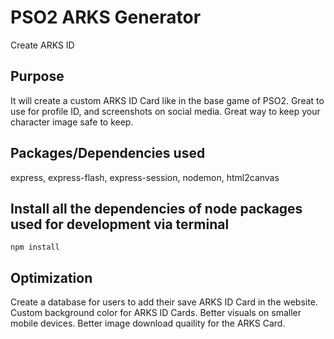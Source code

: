 # PSO2 ARKS Generator

Create ARKS ID

## Purpose

It will create a custom ARKS ID Card like in the base game of PSO2. Great to use for profile ID, and screenshots on social media. Great way to keep your character image safe to keep.

## Packages/Dependencies used 

express, express-flash, express-session, nodemon, html2canvas

## Install all the dependencies of node packages used for development via terminal

```
npm install
```

## Optimization

Create a database for users to add their save ARKS ID Card in the website. Custom background color for ARKS ID Cards. Better visuals on smaller mobile devices. Better image download quaility for the ARKS Card.